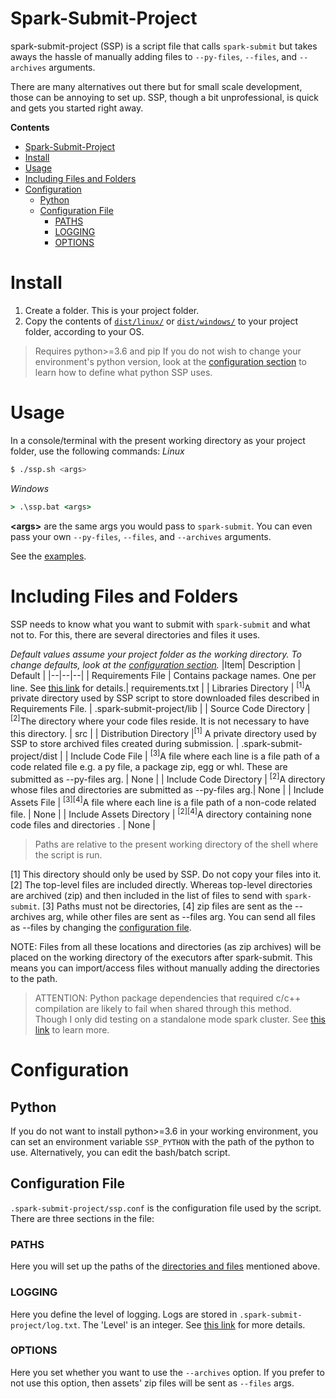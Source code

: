 # Spark-Submit-Project
spark-submit-project (SSP) is a script file that calls `spark-submit` but takes aways the hassle of manually adding files to `--py-files`, `--files`, and `--archives` arguments. 

There are many alternatives out there but for small scale development, those can be annoying to set up. SSP, though a bit unprofessional, is quick and gets you started right away.
 
**Contents**
 - [Spark-Submit-Project](#spark-submit-project)
 - [Install](#install)
 - [Usage](#usage)
 - [Including Files and Folders](#including-files-and-folders)
 - [Configuration](#configuration)
	 - [Python](#python)
	 -  [Configuration File](#configuration-file)
		 - [PATHS](#paths)
		 - [LOGGING](#logging)
		 - [OPTIONS](#options)

# Install

1. Create a folder. This is your project folder.
2. Copy the contents of [`dist/linux/`](./dist/linux/) or [`dist/windows/`](./dist/windows/) to your project folder, according to your OS.

> Requires python>=3.6 and pip
> If you do not wish to change your environment's python version, look at the [configuration section](#configuration) to learn how to define what python SSP uses.

# Usage
In a console/terminal with the present working directory as your project folder, use the following commands:
*Linux*
```bash
$ ./ssp.sh <args>
```
*Windows*
```cmd
> .\ssp.bat <args>
```

**\<args\>** are the same args you would pass to `spark-submit`. You can even pass your own `--py-files`, `--files`, and `--archives` arguments. 

See the [examples](example/).

# Including Files and Folders
SSP needs to know what you want to submit with `spark-submit` and what not to. For this, there are several directories and files it uses.

*Default values assume your project folder as the working directory.*
*To change defaults, look at the [configuration section](#configuration).*
|Item| Description | Default |
|--|--|--|
| Requirements File | Contains package names. One per line. See [this link](https://pip.readthedocs.io/en/1.1/requirements.html#the-requirements-file-format) for details.| requirements.txt |
| Libraries Directory | <sup>[1]</sup>A private directory used by SSP script to store downloaded files described in Requirements File. | .spark-submit-project/lib |
| Source Code Directory | <sup>[2]</sup>The directory where your code files reside. It is not necessary to have this directory.  | src |
| Distribution Directory |<sup>[1]</sup> A private directory used by SSP to store archived files created during submission.  | .spark-submit-project/dist |
| Include Code File | <sup>[3]</sup>A file where each line is a file path of a code related file e.g. a py file, a package zip, egg or whl. These are submitted as --py-files arg. | None |
| Include Code Directory | <sup>[2]</sup>A directory whose files and directories are submitted as --py-files arg.| None |
| Include Assets File | <sup>[3][4]</sup>A file where each line is a file path of a non-code related file. | None |
| Include Assets Directory | <sup>[2][4]</sup>A directory containing none code files and directories . | None |

> Paths are relative to the present working directory of the shell where the script is run. 

[1] This directory should only be used by SSP. Do not copy your files into it.
[2] The top-level files are included directly. Whereas top-level directories are archived (zip) and then included in the list of files to send with `spark-submit`.
[3]  Paths must not be directories,
[4] zip files are sent as the --archives arg, while other files are sent as --files arg. You can send all files as --files by changing the [configuration file](#configuration).

NOTE: Files from all these locations and directories (as zip archives) will be placed on the working directory of the executors after spark-submit. This means you can import/access files without manually adding the directories to the path.

> ATTENTION: Python package dependencies that required c/c++ compilation are likely to fail when shared through this method. Though I only did testing on a standalone mode spark cluster. See [this link](https://stackoverflow.com/questions/36461054/i-cant-seem-to-get-py-files-on-spark-to-work) to learn more.

# Configuration
## Python
If you do not want to install python>=3.6 in your working environment, you can set an environment variable `SSP_PYTHON` with the path of the python to use.
Alternatively, you can edit the bash/batch script.

## Configuration File
`.spark-submit-project/ssp.conf` is the configuration file used by the script.
There are three sections in the file:

### PATHS
Here you will set up the paths of the [directories and files](#including-files-and-folders) mentioned above.

### LOGGING
Here you define the level of logging. Logs are stored in `.spark-submit-project/log.txt`.
The 'Level' is an integer. See [this link](https://docs.python.org/3/library/logging.html#logging-levels) for more details.

### OPTIONS
Here you set whether you want to use the `--archives` option.
If you prefer to not use this option, then assets' zip files will be sent as `--files` args.